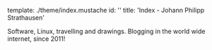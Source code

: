 template: ./theme/index.mustache
id: ''
title: 'Index - Johann Philipp Strathausen'


Software, Linux, travelling and drawings. Blogging in the world wide internet, since 2011!

